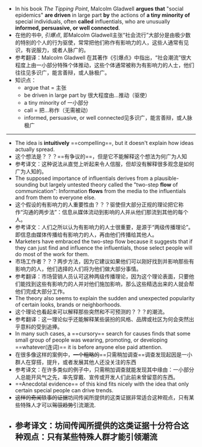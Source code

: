 - In his book _The Tipping Point_, Malcolm Gladwell **argues that** "social epidemics" **are driven** in large part **by** the actions of **a tiny minority of** special individuals, often **called** influentials, who are unusually **informed, persuasive, or well connected**.
- 在他的书中, _引爆点_, 即Malcolm Gladwell主张“社会流行”大部分是由极少数的特别的个人的行为驱使，常常把他们称作有影响力的人，这些人通常有见识，有说服力，或者人脉广的。
- 参考翻译：Malcolm Gladwell 在其著作《引爆点》中指出，“社会潮流”很大程度上由一小部分特殊个体推动，这些个体通常被称为有影响力的人士，他们往往见多识广，能言善辩，或人脉极广。
- 知识点：
	- argue that = 主张
	- be driven in large part by 很大程度由...推动（驱使）
	- a tiny minority of 一小部分
	- call = 把...称作（无需被动）
	- informed, persuasive, or well connected见多识广，能言善辩，或人脉极广
- -----------------------------
- The idea is **intuitively** ==compelling==, but it doesn't explain how ideas actually spread.
- 这个想法是？？？==有争议的==，但是它不能解释这个想法为何广为人知
- 参考译文：这种说法从直觉上听起来令人信服，但却没有解释很多观念是如何广为人知的。
- The supposed importance of influentials derives from a plausible-sounding but largely untested theory called the "two-step **flow** of communication": Information **flows** from the media to the influentials and from them to everyone else.
- 这个假设的有影响力的人重要性由？？？驱使但大部分正规的理论把它称作“沟通的两步法”：信息从媒体流动到影响的人并从他们那流到其他的每个人。
- 参考译文：人们之所以认为有影响力的人士很重要，是源于“两级传播理论”。即信息由媒体传播给有影响力的人，再由他们传播给其他人。
- Marketers have embraced the two-step flow because it suggests that if they can just find and influence the influentials, those select people will do most of the work for them.
- 市场工作者？？？两步方法，因为它建议如果他们可以刚好找到并影响那些有影响力的人，他们选择的人们将为他们做大部分事情。
- 参考翻译：市场营销人员认可这种两级传播理论，因为这个理论表面，只要他们能找到这些有影响力的人并对他们施加影响，那么这些精选出来的人就会帮他们完成大部分工作。
- The theory also seems to explain the sudden and unexpected popularity of certain looks, brands or neighborhoods.
- 这个理论也看起来可以解释那些突然和不可预测的？？？的潮流。
- 参考翻译：这一理论似乎还能解释某些装扮的风格、品牌或社区为何会突然出乎意料的受到追捧。
- In many such cases, a ==cursory== search for causes finds that some small group of people was wearing, promoting, or developing ==whatever(连词)== it is before anyone else paid attention.
- 在很多像这样的案例中，~~一个粗略的~~==只需稍加调查==调查发现起因是一小群人在穿搭，提升，或者发展其他人还没关注的东西
- 参考译文：在许多类似的例子中，只需稍加调查就能发现其中缘由：一小部分人总能开风气之先，率先穿戴、宣传或开发人们此前未曾留意的东西。
- ==Anecdotal evidence== of this kind fits nicely with the idea that only certain special people can drive trends.
- ~~这样的奇闻轶事的证据~~坊间传闻所提供的这类证据非常适合这种观点，只有某些特殊人才可以~~驾驭趋势~~引流潮流.
- 参考译文：坊间传闻所提供的这类证据十分符合这种观点：只有某些特殊人群才能引领潮流
	-